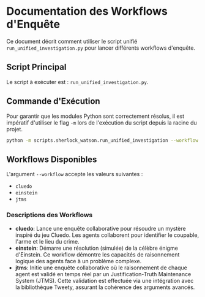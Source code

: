 # Documentation des Workflows d'Enquête

Ce document décrit comment utiliser le script unifié `run_unified_investigation.py` pour lancer différents workflows d'enquête.

## Script Principal

Le script à exécuter est : `run_unified_investigation.py`.

## Commande d'Exécution

Pour garantir que les modules Python sont correctement résolus, il est impératif d'utiliser le flag `-m` lors de l'exécution du script depuis la racine du projet.

```bash
python -m scripts.sherlock_watson.run_unified_investigation --workflow <nom_du_workflow>
```

## Workflows Disponibles

L'argument `--workflow` accepte les valeurs suivantes :

*   `cluedo`
*   `einstein`
*   `jtms`

### Descriptions des Workflows

-   **cluedo**: Lance une enquête collaborative pour résoudre un mystère inspiré du jeu Cluedo. Les agents collaborent pour identifier le coupable, l'arme et le lieu du crime.
-   **einstein**: Démarre une résolution (simulée) de la célèbre énigme d'Einstein. Ce workflow démontre les capacités de raisonnement logique des agents face à un problème complexe.
-   **jtms**: Initie une enquête collaborative où le raisonnement de chaque agent est validé en temps réel par un Justification-Truth Maintenance System (JTMS). Cette validation est effectuée via une intégration avec la bibliothèque Tweety, assurant la cohérence des arguments avancés.